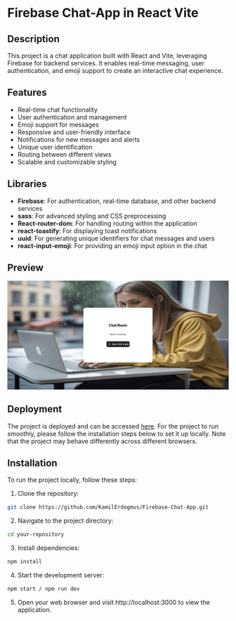 # Firebase Chat-App in React Vite

## Description

This project is a chat application built with React and Vite, leveraging Firebase for backend services. It enables real-time messaging, user authentication, and emoji support to create an interactive chat experience.

## Features

- Real-time chat functionality
- User authentication and management
- Emoji support for messages
- Responsive and user-friendly interface
- Notifications for new messages and alerts
- Unique user identification
- Routing between different views
- Scalable and customizable styling

## Libraries

- **Firebase**: For authentication, real-time database, and other backend services
- **sass**: For advanced styling and CSS preprocessing
- **React-router-dom**: For handling routing within the application
- **react-toastify**: For displaying toast notifications
- **uuid**: For generating unique identifiers for chat messages and users
- **react-input-emoji**: For providing an emoji input option in the chat

## Preview

![](public/Chat-App.gif)

## Deployment

The project is deployed and can be accessed [here](https://firebase-chat-app-five.vercel.app/). For the project to run smoothly, please follow the installation steps below to set it up locally. Note that the project may behave differently across different browsers.

## Installation

To run the project locally, follow these steps:

1. Clone the repository:

```bash
git clone https://github.com/KamilErdogmus/Firebase-Chat-App.git
```

2. Navigate to the project directory:

```bash
cd your-repository
```

3. Install dependencies:

```bash
npm install
```

4. Start the development server:

```bash
npm start / npm run dev
```

5. Open your web browser and visit http://localhost:3000 to view the application.
